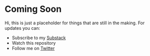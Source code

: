 # Coming Soon

Hi, this is just a placeholder for things that are still in the making. For updates you can:
- Subscribe to my [Substack](https://wepsree.substack.com/)
- Watch this repository
- Follow me on [Twitter](https://twitter.com/wepsree)